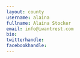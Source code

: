 ```yaml
---
layout: county
username: alaina
fullname: Alaina Stocker
email: info@iwantrest.com
bio: 
twitterhandle: 
facebookhandle: 
---
```


